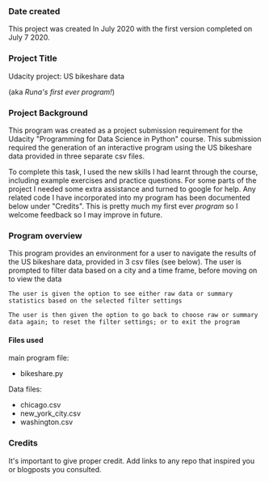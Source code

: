 ### Date created
This project was created In July 2020 with the first version completed on
July 7 2020.

### Project Title
Udacity project: US bikeshare data

(aka _Runa's first ever program!_)

### Project Background
This program was created as a project submission requirement for the Udacity
"Programming for Data Science in Python" course.
This submission required the generation of an interactive program using the US bikeshare data provided in three separate csv files.

To complete this task, I used the new skills I had learnt through the course, including example exercises and practice questions.
For some parts of the project I needed some extra assistance and turned to google for help. Any related code I have incorporated into my program has been documented below under "Credits".
This is pretty much my first ever _program_ so I welcome feedback so I may improve in future.

### Program overview
This program provides an environment for a user to navigate the results of the US bikeshare data, provided in 3 csv files (see below).
    The user is prompted to filter data based on a city and a time frame, before moving on to view the data

    The user is given the option to see either raw data or summary statistics based on the selected filter settings

    The user is then given the option to go back to choose raw or summary data again; to reset the filter settings; or to exit the program

#### Files used
main program file:
- bikeshare.py

Data files:
- chicago.csv
- new_york_city.csv
- washington.csv

### Credits
It's important to give proper credit. Add links to any repo that inspired you or blogposts you consulted.
